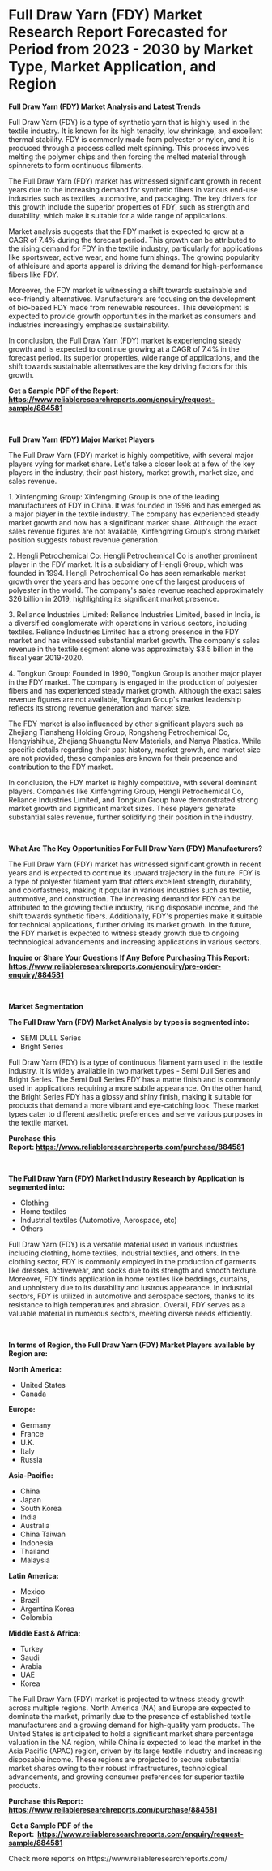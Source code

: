 <p><h1>Full Draw Yarn (FDY) Market Research Report Forecasted for Period from 2023 -  2030 by Market Type, Market Application, and Region</h1></p><p><strong>Full Draw Yarn (FDY) Market Analysis and Latest Trends</strong></p>
<p><p>Full Draw Yarn (FDY) is a type of synthetic yarn that is highly used in the textile industry. It is known for its high tenacity, low shrinkage, and excellent thermal stability. FDY is commonly made from polyester or nylon, and it is produced through a process called melt spinning. This process involves melting the polymer chips and then forcing the melted material through spinnerets to form continuous filaments.</p><p>The Full Draw Yarn (FDY) market has witnessed significant growth in recent years due to the increasing demand for synthetic fibers in various end-use industries such as textiles, automotive, and packaging. The key drivers for this growth include the superior properties of FDY, such as strength and durability, which make it suitable for a wide range of applications.</p><p>Market analysis suggests that the FDY market is expected to grow at a CAGR of 7.4% during the forecast period. This growth can be attributed to the rising demand for FDY in the textile industry, particularly for applications like sportswear, active wear, and home furnishings. The growing popularity of athleisure and sports apparel is driving the demand for high-performance fibers like FDY.</p><p>Moreover, the FDY market is witnessing a shift towards sustainable and eco-friendly alternatives. Manufacturers are focusing on the development of bio-based FDY made from renewable resources. This development is expected to provide growth opportunities in the market as consumers and industries increasingly emphasize sustainability.</p><p>In conclusion, the Full Draw Yarn (FDY) market is experiencing steady growth and is expected to continue growing at a CAGR of 7.4% in the forecast period. Its superior properties, wide range of applications, and the shift towards sustainable alternatives are the key driving factors for this growth.</p></p>
<p><strong>Get a Sample PDF of the Report:&nbsp; <a href="https://www.reliableresearchreports.com/enquiry/request-sample/884581">https://www.reliableresearchreports.com/enquiry/request-sample/884581</a></strong></p>
<p>&nbsp;</p>
<p><strong>Full Draw Yarn (FDY) Major Market Players</strong></p>
<p><p>The Full Draw Yarn (FDY) market is highly competitive, with several major players vying for market share. Let's take a closer look at a few of the key players in the industry, their past history, market growth, market size, and sales revenue.</p><p>1. Xinfengming Group: Xinfengming Group is one of the leading manufacturers of FDY in China. It was founded in 1996 and has emerged as a major player in the textile industry. The company has experienced steady market growth and now has a significant market share. Although the exact sales revenue figures are not available, Xinfengming Group's strong market position suggests robust revenue generation.</p><p>2. Hengli Petrochemical Co: Hengli Petrochemical Co is another prominent player in the FDY market. It is a subsidiary of Hengli Group, which was founded in 1994. Hengli Petrochemical Co has seen remarkable market growth over the years and has become one of the largest producers of polyester in the world. The company's sales revenue reached approximately $26 billion in 2019, highlighting its significant market presence.</p><p>3. Reliance Industries Limited: Reliance Industries Limited, based in India, is a diversified conglomerate with operations in various sectors, including textiles. Reliance Industries Limited has a strong presence in the FDY market and has witnessed substantial market growth. The company's sales revenue in the textile segment alone was approximately $3.5 billion in the fiscal year 2019-2020.</p><p>4. Tongkun Group: Founded in 1990, Tongkun Group is another major player in the FDY market. The company is engaged in the production of polyester fibers and has experienced steady market growth. Although the exact sales revenue figures are not available, Tongkun Group's market leadership reflects its strong revenue generation and market size.</p><p>The FDY market is also influenced by other significant players such as Zhejiang Tiansheng Holding Group, Rongsheng Petrochemical Co, Hengyishihua, Zhejiang Shuangtu New Materials, and Nanya Plastics. While specific details regarding their past history, market growth, and market size are not provided, these companies are known for their presence and contribution to the FDY market.</p><p>In conclusion, the FDY market is highly competitive, with several dominant players. Companies like Xinfengming Group, Hengli Petrochemical Co, Reliance Industries Limited, and Tongkun Group have demonstrated strong market growth and significant market sizes. These players generate substantial sales revenue, further solidifying their position in the industry.</p></p>
<p>&nbsp;</p>
<p><strong>What Are The Key Opportunities For Full Draw Yarn (FDY) Manufacturers?</strong></p>
<p><p>The Full Draw Yarn (FDY) market has witnessed significant growth in recent years and is expected to continue its upward trajectory in the future. FDY is a type of polyester filament yarn that offers excellent strength, durability, and colorfastness, making it popular in various industries such as textile, automotive, and construction. The increasing demand for FDY can be attributed to the growing textile industry, rising disposable income, and the shift towards synthetic fibers. Additionally, FDY's properties make it suitable for technical applications, further driving its market growth. In the future, the FDY market is expected to witness steady growth due to ongoing technological advancements and increasing applications in various sectors.</p></p>
<p><strong>Inquire or Share Your Questions If Any Before Purchasing This Report: <a href="https://www.reliableresearchreports.com/enquiry/pre-order-enquiry/884581">https://www.reliableresearchreports.com/enquiry/pre-order-enquiry/884581</a></strong></p>
<p>&nbsp;</p>
<p><strong>Market Segmentation</strong></p>
<p><strong>The Full Draw Yarn (FDY) Market Analysis by types is segmented into:</strong></p>
<p><ul><li>SEMI DULL Series</li><li>Bright Series</li></ul></p>
<p><p>Full Draw Yarn (FDY) is a type of continuous filament yarn used in the textile industry. It is widely available in two market types - Semi Dull Series and Bright Series. The Semi Dull Series FDY has a matte finish and is commonly used in applications requiring a more subtle appearance. On the other hand, the Bright Series FDY has a glossy and shiny finish, making it suitable for products that demand a more vibrant and eye-catching look. These market types cater to different aesthetic preferences and serve various purposes in the textile market.</p></p>
<p><strong>Purchase this Report:&nbsp;<a href="https://www.reliableresearchreports.com/purchase/884581">https://www.reliableresearchreports.com/purchase/884581</a></strong></p>
<p>&nbsp;</p>
<p><strong>The Full Draw Yarn (FDY) Market Industry Research by Application is segmented into:</strong></p>
<p><ul><li>Clothing</li><li>Home textiles</li><li>Industrial textiles (Automotive, Aerospace, etc)</li><li>Others</li></ul></p>
<p><p>Full Draw Yarn (FDY) is a versatile material used in various industries including clothing, home textiles, industrial textiles, and others. In the clothing sector, FDY is commonly employed in the production of garments like dresses, activewear, and socks due to its strength and smooth texture. Moreover, FDY finds application in home textiles like beddings, curtains, and upholstery due to its durability and lustrous appearance. In industrial sectors, FDY is utilized in automotive and aerospace sectors, thanks to its resistance to high temperatures and abrasion. Overall, FDY serves as a valuable material in numerous sectors, meeting diverse needs efficiently.</p></p>
<p>&nbsp;</p>
<p><strong>In terms of Region, the Full Draw Yarn (FDY) Market Players available by Region are:</strong></p>
<p>
    <p> <strong> North America: </strong>
        <ul>
            <li>United States</li>
            <li>Canada</li>
        </ul>
        </p> 
    <p> <strong> Europe: </strong>
        <ul>
            <li>Germany</li>
            <li>France</li>
            <li>U.K.</li>
            <li>Italy</li>
            <li>Russia</li>
        </ul>
        </p> 
    <p> <strong> Asia-Pacific: </strong>
        <ul>
            <li>China</li>
            <li>Japan</li>
            <li>South Korea</li>
            <li>India</li>
            <li>Australia</li>
            <li>China Taiwan</li>
            <li>Indonesia</li>
            <li>Thailand</li>
            <li>Malaysia</li>
        </ul>
        </p> 
    <p> <strong> Latin America: </strong>
        <ul>
            <li>Mexico</li>
            <li>Brazil</li>
            <li>Argentina Korea</li>
            <li>Colombia</li>
        </ul>
        </p> 
    <p> <strong> Middle East & Africa: </strong>
        <ul>
            <li>Turkey</li>
            <li>Saudi</li>
            <li>Arabia</li>
            <li>UAE</li>
            <li>Korea</li>
        </ul>
    </p>
    </p>
<p><p>The Full Draw Yarn (FDY) market is projected to witness steady growth across multiple regions. North America (NA) and Europe are expected to dominate the market, primarily due to the presence of established textile manufacturers and a growing demand for high-quality yarn products. The United States is anticipated to hold a significant market share percentage valuation in the NA region, while China is expected to lead the market in the Asia Pacific (APAC) region, driven by its large textile industry and increasing disposable income. These regions are projected to secure substantial market shares owing to their robust infrastructures, technological advancements, and growing consumer preferences for superior textile products.</p></p>
<p><strong>Purchase this Report: <a href="https://www.reliableresearchreports.com/purchase/884581">https://www.reliableresearchreports.com/purchase/884581</a></strong></p>
<p>&nbsp;<strong>Get a Sample PDF of the Report:&nbsp;&nbsp;<a href="https://www.reliableresearchreports.com/enquiry/request-sample/884581">https://www.reliableresearchreports.com/enquiry/request-sample/884581</a></strong></p>
<p><strong></strong></p>
<p>Check more reports on https://www.reliableresearchreports.com/</p>